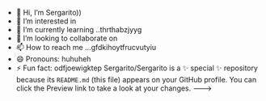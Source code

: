 - 👋 Hi, I’m Sergarito))
- 👀 I’m interested in 
- 🌱 I’m currently learning ..thrthabzjyyg
- 💞️ I’m looking to collaborate on 
- 📫 How to reach me ...gfdkihoytfrucvutyiu
- 😄 Pronouns: huhuheh
- ⚡ Fun fact: odfjoewigktep
Sergarito/Sergarito is a ✨ special ✨ repository because its `README.md` (this file) appears on your GitHub profile.
You can click the Preview link to take a look at your changes.
--->
